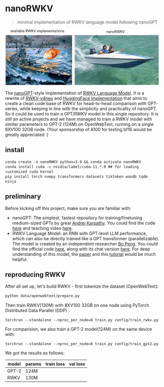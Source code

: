 # nanoRWKV
> minimal implementation of RWKV language model following nanoGPT

![nanoGPT](assets/nanorwkv.jpg)

The [nanoGPT](https://github.com/karpathy/nanoGPT)-style implementation of [RWKV Language Model](https://www.rwkv.com). It is a rewrite of [RWKV-v4neo](https://github.com/BlinkDL/RWKV-LM/tree/main/RWKV-v4neo) and [HuggingFace Implementation](https://github.com/huggingface/transformers/blob/main/src/transformers/models/rwkv/modeling_rwkv.py) that aims to create a clean code base of RWKV for head-to-head comparison with GPT-series, while keeping in line with the simplicity and practicality of nanoGPT. So it could be used to train a GPT/RWKV model in this single repository. It is still an active projects and we have managed to train a RWKV model with similar parameters to GPT-2 (124M) on OpenWebText, running on a single 8XV100 32GB node. (Your sponsorship of A100 for testing bf16 would be greatly appreciated :)

## install

```
conda create -n nanoRWKV python=3.8 && conda activate nanoRWKV
conda install cuda -c nvidia/label/cuda-11.*.0 ## for loading customized cuda kernel
pip install torch numpy transformers datasets tiktoken wandb tqdm ninja
```

## preliminary
Before kicking off this project, make sure you are familiar with:

- nanoGPT: The simplest, fastest repository for training/finetuning medium-sized GPTs by great [Andrej Karpathy](https://karpathy.ai). You could find the code [here](https://github.com/karpathy/nanoGPT) and teaching video [here](https://www.youtube.com/watch?v=kCc8FmEb1nY).
- RWKV Language Model: an RNN with GPT-level LLM performance, which can also be directly trained like a GPT transformer (parallelizable). The model is created by an independent researcher [Bo Peng](https://www.zhihu.com/people/bopengbopeng). You could find the official code [here](https://github.com/BlinkDL/RWKV-LM), along with its chat version [here](https://github.com/BlinkDL/ChatRWKV). For deep understanding of this model, the [paper](https://arxiv.org/abs/2305.13048) and this [tutorial](https://johanwind.github.io/2023/03/23/rwkv_details.html) would be much helpful.

## reproducing RWKV



After all set up, let's build RWKV - first tokenize the dataset (OpenWebText):

```bash
python data/openwebtext/prepare.py
```

Then train RWKV(130M) with 8XV100 32GB on one node using PyTorch Distributed Data Parallel (DDP) :

```
torchrun --standalone --nproc_per_node=8 train.py config/train_rwkv.py
```

For comparision, we also train a GPT-2 model(124M) on the same device with:

```
torchrun --standalone --nproc_per_node=8 train.py config/train_gpt2.py
```

We got the results as follows:

| model | params | train loss | val loss |
| ----- | ------ | ---------- | -------- |
| GPT-2 | 124M   |            |          |
| RWKV  | 130M   |            |          |
